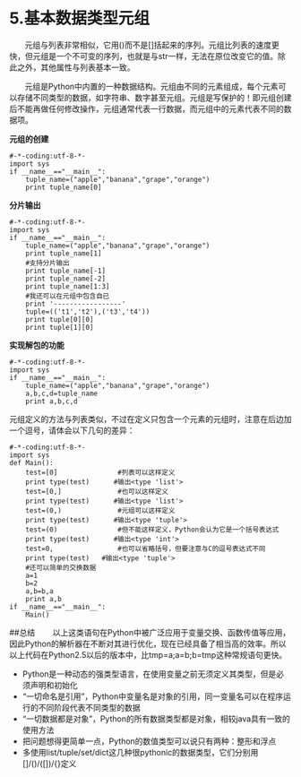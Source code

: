 # 5.基本数据类型元组

  &#160; &#160; &#160; &#160;元组与列表非常相似，它用()而不是[]括起来的序列。元组比列表的速度更快，但元组是一个不可变的序列，也就是与str一样，无法在原位改变它的值。除此之外，其他属性与列表基本一致。

  &#160; &#160; &#160; &#160;元组是Python中内置的一种数据结构。元组由不同的元素组成，每个元素可以存储不同类型的数据，如字符串、数字甚至元组。元组是写保护的！即元组创建后不能再做任何修改操作，元组通常代表一行数据，而元组中的元素代表不同的数据项。

**元组的创建**

```
#-*-coding:utf-8-*-
import sys
if __name__=="__main__":
    tuple_name=("apple","banana","grape","orange")
    print tuple_name[0]
```

**分片输出**

```
#-*-coding:utf-8-*-
import sys
if __name__=="__main__":
    tuple_name=("apple","banana","grape","orange")
    print tuple_name[1]
    #支持分片输出
    print tuple_name[-1]
    print tuple_name[-2]
    print tuple_name[1:3]
    #我还可以在元组中包含自已
    print '-----------------'
    tuple=(('t1','t2'),('t3','t4'))
    print tuple[0][0]
    print tuple[1][0]
```

**实现解包的功能**
```
#-*-coding:utf-8-*-
import sys
if __name__=="__main__":
    tuple_name=("apple","banana","grape","orange")
    a,b,c,d=tuple_name
    print a,b,c,d
```

元组定义的方法与列表类似，不过在定义只包含一个元素的元组时，注意在后边加一个逗号，请体会以下几句的差异：

```
#-*-coding:utf-8-*-
import sys
def Main():
    test=[0]               #列表可以这样定义
    print type(test)      #输出<type 'list'>
    test=[0,]              #也可以这样定义
    print type(test)      #输出<type 'list'>
    test=(0,)              #元组可以这样定义
    print type(test)      #输出<type 'tuple'>
    test=(0)               #但不能这样定义，Python会认为它是一个括号表达式
    print type(test)      #输出<type 'int'>
    test=0,                #也可以省略括号，但要注意与C的逗号表达式不同
    print type(test)   #输出<type 'tuple'>
    #还可以简单的交换数据
    a=1
    b=2
    a,b=b,a
    print a,b
if __name__=="__main__":
    Main()
```
##总结
  &#160; &#160; &#160; &#160;以上这类语句在Python中被广泛应用于变量交换、函数传值等应用，因此Python的解析器在不断对其进行优化，现在已经具备了相当高的效率。所以以上代码在Python2.5以后的版本中，比tmp=a;a=b;b=tmp这种常规语句更快。
  
* Python是一种动态的强类型语言，在使用变量之前无须定义其类型，但是必须声明和初始化
* “一切命名是引用”，Python中变量名是对象的引用，同一变量名可以在程序运行的不同阶段代表不同类型的数据
* “一切数据都是对象”，Python的所有数据类型都是对象，相较java具有一致的使用方法
* 把问题想得更简单一点，Python的数值类型可以说只有两种：整形和浮点
* 多使用list/tuple/set/dict这几种很pythonic的数据类型，它们分别用[]/()/([])/{}定义
